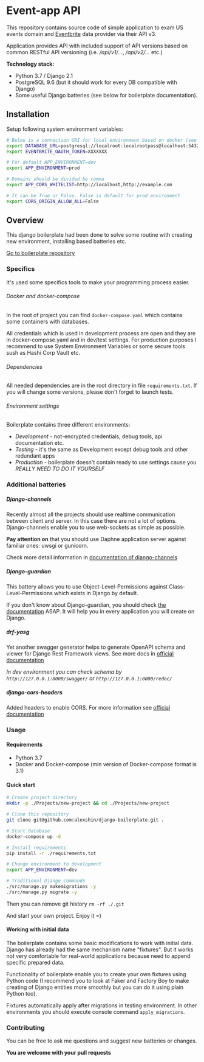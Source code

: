 # Event-app API

This repository contains source code of simple application to exam US events domain and 
[Eventbrite](https://www.eventbrite.com) data provider via their API v3.

Application provides API with included support of API versions based on common RESTful API versioning (i.e. 
_/api/v1/..._, _/api/v2/..._ etc.)

**Technology stack:**

* Python 3.7 / Django 2.1
* PostgreSQL 9.6 (but it should work for every DB compatible with Django)
* Some useful Django batteries (see below for boilerplate documentation).


## Installation

Setup following system environment variables:

```bash
# Below is a connection URI for local environment based on docker (see /docker_compose.yaml)
export DATABASE_URL=postgresql://localroot:localrootpass@localhost:5432/app
export EVENTBRITE_OAUTH_TOKEN=XXXXXXX

# For default APP_ENVIRONMENT=dev
export APP_ENVIRONMENT=prod

# Domains should be divided be comma
export APP_CORS_WHITELIST=http://localhost,http://example.com

# It can be True or False. False is default for prod environment
export CORS_ORIGIN_ALLOW_ALL=False

```



## Overview

This django boilerplate had been done to solve some routine with creating new environment, installing based batteries 
etc.

[Go to boilerplate repository](https://github.com/alexshin/django-boilerplate)

### Specifics

It's used some specifics tools to make your programming process easier.

###### Docker and docker-compose

In the root of project you can find `docker-compose.yaml` which contains some containers with databases.

All credentials which is used in development process are open and they are in docker-compose.yaml and
in dev/test settings. For production purposes I recommend to use System Environment Variables or 
some secure tools sush as Hashi Corp Vault etc.

###### Dependencies

All needed dependencies are in the root directory in file `requirements.txt`. If you will change some versions, 
please don't forget to launch tests.

###### Environment settings

Boilerplate contains three different environments:

* _Development_ - not-encrypted credentials, debug tools, api documentation etc.
* _Testing_ - it's the same as Development except debug tools and other redundant apps
* _Production_ - boilerplate doesn't contain ready to use settings cause you _REALLY NEED TO DO IT YOURSELF_

### Additional batteries

##### Django-channels

Recently almost all the projects should use realtime communication between client and server. In this case there 
are not a lot of options. Django-channels enable you to use web-sockets as simple as possible.

**Pay attention on** that you should use Daphne application server against familiar ones: uwsgi or gunicorn.

Check more detail information in [documentation of django-channels](http://channels.readthedocs.io/en/latest/)

##### Django-guardian

This battery allows you to use Object-Level-Permissions against Class-Level-Permissions which exists in Django by 
default.

If you don't know about Django-guardian, you should check 
[the documentation](https://django-guardian.readthedocs.io/en/stable/) ASAP. It will help you in every application
you will create on Django.

##### drf-yasg

Yet another swagger generator helps to generate OpenAPI schema and viewer for Django Rest Framework views. See more 
docs in [official documentation](https://drf-yasg.readthedocs.io/en/stable/index.html)

_In dev environment you can check schema by `http://127.0.0.1:8000/swagger/` or `http://127.0.0.1:8000/redoc/`_

##### django-cors-headers

Added headers to enable CORS. For more information see 
[official documentation](https://github.com/ottoyiu/django-cors-headers/)

### Usage

#### Requirements

* Python 3.7
* Docker and Docker-compose (min version of Docker-compose format is 3.1)


#### Quick start

```bash
# Create project directory
mkdir -p ./Projects/new-project && cd ./Projects/new-project

# Clone this repository
git clone git@github.com:alexshin/django-boilerplate.git .

# Start database
docker-compose up -d

# Install requirements
pip install -r ./requirements.txt

# Change environment to development 
export APP_ENVIRONMENT=dev

# Traditional Django commands
./src/manage.py makemigrations -y
./src/manage.py migrate -y
```

Then you can remove git history `rm -rf ./.git`

And start your own project. Enjoy it =)


#### Working with initial data

The boilerplate contains some basic modifications to work with initial data. Django has already had the same mechanism
name "fixtures". But it works not very comfortable for real-world applications because need to append specific
prepared data.

Functionality of boilerplate enable you to create your own fixtures using Python code (I recommend you to look at
Faker and Factory Boy to make creating of Django entities more smoothly but you can do it using plain Python too).

Fixtures automatically apply after migrations in testing environment. In other environments you should execute console 
command `apply_migrations`.

### Contributing

You can be free to ask me questions and suggest new batteries or changes. 

**You are welcome with your pull requests** 

